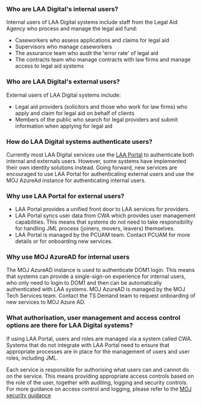### Who are LAA Digital's internal users?
Internal users of LAA Digital systems include staff from the Legal Aid Agency who process and manage the legal aid fund:
- Caseworkers who assess applications and claims for legal aid
- Supervisors who manage caseworkers
- The assurance team who audit the 'error rate' of legal aid
- The contracts team who manage contracts with law firms and manage access to legal aid systems

### Who are LAA Digital's external users?
External users of LAA Digital systems include:
- Legal aid providers (solicitors and those who work for law firms) who apply and claim for legal aid on behalf of clients
- Members of the public who search for legal providers and submit information when applying for legal aid

### How do LAA Digital systems authenticate users?
Currently most LAA Digital services use the [LAA Portal](/laa-portal.md) to authenticate both internal and externals users. However, some systems have implemented their own identity solutions instead. Going forward, new services are encouraged to use LAA Portal for authenticating external users and use the MOJ AzureAd instance for authenticating internal users.

### Why use LAA Portal for external users?
- LAA Portal provides a unified front door to LAA services for providers.
- LAA Portal syncs user data from CWA which provides user management capabilities. This means that systems do not need to take responsibility for handling JML process (joiners, movers, leavers) themselves.
- LAA Portal is managed by the PCUAM team. Contact PCUAM for more details or for onboarding new services.

### Why use MOJ AzureAD for internal users
The MOJ AzureAD instance is used to authenticate DOM1 login. This means that systems can provide a single-sign-on experience for internal users, who only need to login to DOM1 and then can be automatically authenticated with LAA systems. MOJ AzureAD is managed by the MOJ Tech Services team. Contact the TS Demand team to request onboarding of new services to MOJ Azure AD.  

### What authorisation, user management and access control options are there for LAA Digital systems?
If using LAA Portal, users and roles are managed via a system called CWA. Systems that do not integrate with LAA Portal need to ensure that appropriate processes are in place for the management of users and user roles, including JML.

Each service is responsible for authorising what users can and cannot do on the service. This means providing appropriate access controls based on the role of the user, together with auditing, logging and security controls. For more guidance on access control and logging, please refer to the [MOJ security guidance](https://security-guidance.service.justice.gov.uk/#access-control)
